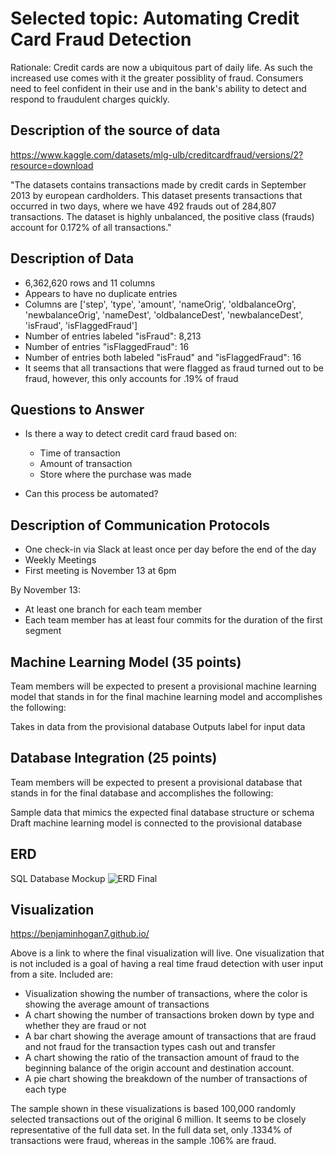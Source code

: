 
# Selected topic: Automating Credit Card Fraud Detection

Rationale: Credit cards are now a ubiquitous part of daily life. As such the increased use comes with it the greater possiblity of fraud. Consumers need to feel confident in their use and in the bank's ability to detect and respond to fraudulent charges quickly.


## Description of the source of data

https://www.kaggle.com/datasets/mlg-ulb/creditcardfraud/versions/2?resource=download

"The datasets contains transactions made by credit cards in September 2013 by european cardholders.
This dataset presents transactions that occurred in two days, where we have 492 frauds out of 284,807 transactions. The dataset is highly unbalanced, the positive class (frauds) account for 0.172% of all transactions."

## Description of Data
* 6,362,620 rows and 11 columns
* Appears to have no duplicate entries
* Columns are ['step', 'type', 'amount', 'nameOrig', 'oldbalanceOrg', 'newbalanceOrig',
       'nameDest', 'oldbalanceDest', 'newbalanceDest', 'isFraud',
       'isFlaggedFraud']
* Number of entries labeled "isFraud": 8,213
* Number of entries  "isFlaggedFraud": 16
* Number of entries both labeled "isFraud" and "isFlaggedFraud": 16
 * It seems that all transactions that were flagged as fraud turned out to be fraud, however, this only accounts for .19% of fraud


## Questions to Answer
* Is there a way to detect credit card fraud based on:
  * Time of transaction
  * Amount of transaction
  * Store where the purchase was made

* Can this process be automated?

## Description of Communication Protocols
* One check-in via Slack at least once per day before the end of the day
* Weekly Meetings
 * First meeting is November 13 at 6pm

By November 13:
* At least one branch for each team member
* Each team member has at least four commits for the duration of the first segment



## Machine Learning Model (35 points)
Team members will be expected to present a provisional machine learning model that stands in for the final machine learning model and accomplishes the following:

Takes in data from the provisional database
Outputs label for input data


## Database Integration (25 points)
Team members will be expected to present a provisional database that stands in for the final database and accomplishes the following:

Sample data that mimics the expected final database structure or schema
Draft machine learning model is connected to the provisional database

## ERD
SQL Database Mockup
![ERD Final](https://user-images.githubusercontent.com/108309093/202322334-6a219149-1d01-4fc3-a3a1-79c61978a3d1.png)

## Visualization
https://benjaminhogan7.github.io/

Above is a link to where the final visualization will live. One visualization that is not included is a goal of having a real time fraud detection with user input from a site. Included are: 
* Visualization showing the number of transactions, where the color is showing the average amount of transactions
* A chart showing the number of transactions broken down by type and whether they are fraud or not
* A bar chart showing the average amount of transactions that are fraud and not fraud for the transaction types cash out and transfer
* A chart showing the ratio of the transaction amount of fraud to the beginning balance of the origin account and destination account.
* A pie chart showing the breakdown of the number of transactions of each type

The sample shown in these visualizations is based 100,000 randomly selected transactions out of the original 6 million. It seems to be closely representative of the full data set. In the full data set, only .1334% of transactions were fraud, whereas in the sample .106% are fraud.

